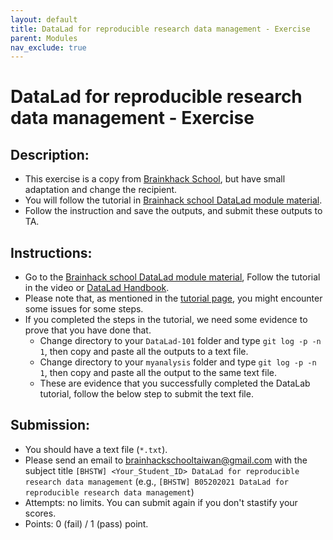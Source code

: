 ```yaml
---
layout: default
title: DataLad for reproducible research data management - Exercise
parent: Modules
nav_exclude: true
---
```


# DataLad for reproducible research data management - Exercise

## Description:

- This exercise is a copy from [Brainkhack School](https://school-brainhack.github.io/modules/datalad/), but have small adaptation and change the recipient.
- You will follow the tutorial in [Brainhack school DataLad module material](https://school-brainhack.github.io/modules/datalad/).
- Follow the instruction and save the outputs, and submit these outputs to TA.

## Instructions:

- Go to the [Brainhack school DataLad module material](https://school-brainhack.github.io/modules/datalad/), Follow the tutorial in the video or [DataLad Handbook](https://handbook.datalad.org/en/latest/code_from_chapters/OHBM.html). 
- Please note that, as mentioned in the [tutorial page](https://school-brainhack.github.io/modules/datalad/), you might encounter some issues for some steps.
- If you completed the steps in the tutorial, we need some evidence to prove that you have done that.
	- Change directory to your `DataLad-101` folder and type `git log -p -n 1`, then copy and paste all the outputs to a text file.
	- Change directory to your `myanalysis` folder and type `git log -p -n 1`, then copy and paste all the output to the same text file.
	- These are evidence that you successfully completed the DataLab tutorial, follow the below step to submit the text file. 

## Submission:

- You should have a text file (`*.txt`).
- Please send an email to brainhackschooltaiwan@gmail.com with the subject title `[BHSTW] <Your_Student_ID> DataLad for reproducible research data management` (e.g., `[BHSTW] B05202021 DataLad for reproducible research data management`) 
- Attempts: no limits. You can submit again if you don't stastify your scores.
- Points: 0 (fail) / 1 (pass) point.